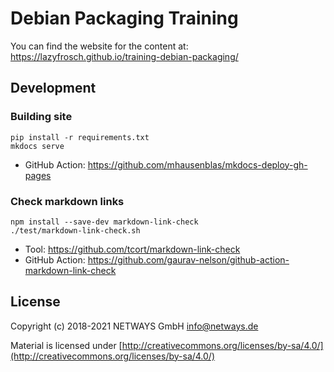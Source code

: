 Debian Packaging Training
=========================

You can find the website for the content at: https://lazyfrosch.github.io/training-debian-packaging/

## Development

### Building site

    pip install -r requirements.txt
    mkdocs serve

* GitHub Action: https://github.com/mhausenblas/mkdocs-deploy-gh-pages

### Check markdown links

    npm install --save-dev markdown-link-check
    ./test/markdown-link-check.sh

* Tool: https://github.com/tcort/markdown-link-check
* GitHub Action: https://github.com/gaurav-nelson/github-action-markdown-link-check

## License

Copyright (c) 2018-2021 NETWAYS GmbH <info@netways.de>

Material is licensed under [http://creativecommons.org/licenses/by-sa/4.0/](http://creativecommons.org/licenses/by-sa/4.0/)
